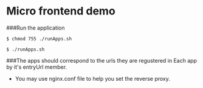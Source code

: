 # Micro frontend demo

###Run the application

    $ chmod 755 ./runApps.sh
    
    $ ./runApps.sh

###The apps should correspond to the urls they are regustered in
    Each app by it's entryUrl member.



* You may use nginx.conf file to help you set the reverse proxy.
